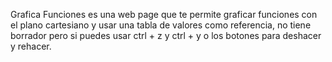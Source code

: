 Grafica Funciones es una web page que te permite graficar funciones con
el plano cartesiano y usar una tabla de valores como referencia, no tiene borrador pero si puedes usar ctrl + z y ctrl + y o los botones para deshacer y rehacer.